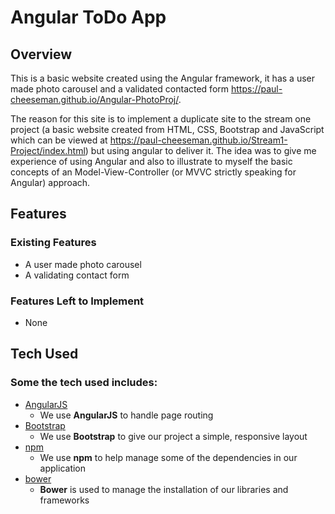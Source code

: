 # Angular ToDo App

## Overview
This is a basic website created using the Angular framework, it has a user made photo carousel and a validated contacted form https://paul-cheeseman.github.io/Angular-PhotoProj/. 

The reason for this site is to implement a duplicate site to the stream one project (a basic website created from HTML, CSS, Bootstrap and JavaScript which can be viewed at https://paul-cheeseman.github.io/Stream1-Project/index.html) but using angular to deliver it. The idea was to give me experience of using Angular and also to illustrate to myself the basic concepts of an Model-View-Controller (or MVVC strictly speaking for Angular) approach.

## Features

### Existing Features
- A user made photo carousel
- A validating contact form

### Features Left to Implement
- None

## Tech Used

### Some the tech used includes:
- [AngularJS](https://angularjs.org/)
    - We use **AngularJS** to handle page routing
- [Bootstrap](http://getbootstrap.com/)
    - We use **Bootstrap** to give our project a simple, responsive layout
- [npm](https://www.npmjs.com/)
    - We use **npm** to help manage some of the dependencies in our application
- [bower](https://bower.io/)
    - **Bower** is used to manage the installation of our libraries and frameworks

